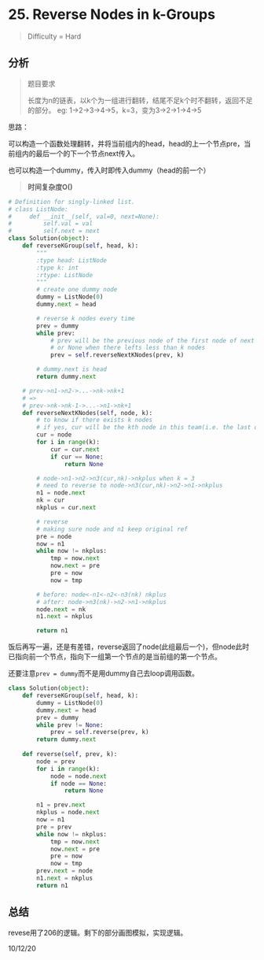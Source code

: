 # 25. Reverse Nodes in k-Groups
> Difficulty = Hard

## 分析

> 题目要求
> 
> 长度为n的链表，以k个为一组进行翻转，结尾不足k个时不翻转，返回不足的部分。
> eg: 1->2->3->4->5，k=3，变为3->2->1->4->5

思路：

可以构造一个函数处理翻转，并将当前组内的head，head的上一个节点pre，当前组内的最后一个的下一个节点next传入。

也可以构造一个dummy，传入时即传入dummy（head的前一个）


> **时间复杂度O()**

```python
# Definition for singly-linked list.
# class ListNode:
#     def __init__(self, val=0, next=None):
#         self.val = val
#         self.next = next
class Solution(object):
    def reverseKGroup(self, head, k):
        """
        :type head: ListNode
        :type k: int
        :rtype: ListNode
        """
        # create one dummy node
        dummy = ListNode(0)
        dummy.next = head

        # reverse k nodes every time
        prev = dummy
        while prev:
            # prev will be the previous node of the first node of next k nodes
            # or None when there lefts less than k nodes
            prev = self.reverseNextKNodes(prev, k)

        # dummy.next is head
        return dummy.next

    # prev->n1->n2->...->nk->nk+1
    # =>
    # prev->nk->nk-1->...->n1->nk+1
    def reverseNextKNodes(self, node, k):
        # to know if there exists k nodes
        # if yes, cur will be the kth node in this team(i.e. the last one)
        cur = node
        for i in range(k):
            cur = cur.next
            if cur == None:
                return None

        # node->n1->n2->n3(cur,nk)->nkplus when k = 3
        # need to reverse to node->n3(cur,nk)->n2->n1->nkplus
        n1 = node.next
        nk = cur
        nkplus = cur.next

        # reverse
        # making sure node and n1 keep original ref
        pre = node
        now = n1
        while now != nkplus:
            tmp = now.next
            now.next = pre
            pre = now
            now = tmp

        # before: node<-n1<-n2<-n3(nk) nkplus
        # after: node->n3(nk)->n2->n1->nkplus
        node.next = nk
        n1.next = nkplus

        return n1
```

饭后再写一遍，还是有差错，reverse返回了node(此组最后一个)，但node此时已指向前一个节点，指向下一组第一个节点的是当前组的第一个节点。

还要注意`prev = dummy`而不是用dummy自己去loop调用函数。

``` python
class Solution(object):
    def reverseKGroup(self, head, k):
        dummy = ListNode(0)
        dummy.next = head
        prev = dummy
        while prev != None:
            prev = self.reverse(prev, k)
        return dummy.next
    
    def reverse(self, prev, k):
        node = prev
        for i in range(k):
            node = node.next
            if node == None:
                return None

        n1 = prev.next
        nkplus = node.next
        now = n1
        pre = prev
        while now != nkplus:
            tmp = now.next
            now.next = pre
            pre = now
            now = tmp
        prev.next = node
        n1.next = nkplus
        return n1
```

## 总结

revese用了206的逻辑。剩下的部分画图模拟，实现逻辑。

10/12/20